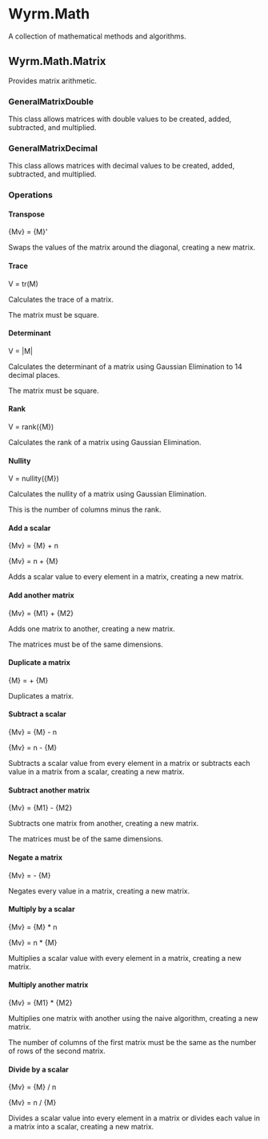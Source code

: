 # Wyrm.Math
A collection of mathematical methods and algorithms.
## Wyrm.Math.Matrix
Provides matrix arithmetic.
### GeneralMatrixDouble
This class allows matrices with double values to be created, added, subtracted, and multiplied.
### GeneralMatrixDecimal
This class allows matrices with decimal values to be created, added, subtracted, and multiplied.
### Operations
#### Transpose
{Mv} = {M}'

Swaps the values of the matrix around the diagonal, creating a new matrix.
#### Trace
V = tr(M)

Calculates the trace of a matrix.

The matrix must be square.
#### Determinant
V = |M|

Calculates the determinant of a matrix using Gaussian Elimination to 14 decimal places.

The matrix must be square.
#### Rank
V = rank({M})

Calculates the rank of a matrix using Gaussian Elimination.
#### Nullity
V = nullity({M})

Calculates the nullity of a matrix using Gaussian Elimination.

This is the number of columns minus the rank.
#### Add a scalar
{Mv} = {M} + n

{Mv} = n + {M}

Adds a scalar value to every element in a matrix, creating a new matrix.
#### Add another matrix
{Mv} = {M1} + {M2}

Adds one matrix to another, creating a new matrix.

The matrices must be of the same dimensions.
#### Duplicate a matrix
{M} = + {M}

Duplicates a matrix.
#### Subtract a scalar
{Mv} = {M} - n

{Mv} = n - {M}

Subtracts a scalar value from every element in a matrix or subtracts each value in a matrix from a scalar, creating a new matrix.
#### Subtract another matrix
{Mv} = {M1} - {M2}

Subtracts one matrix from another, creating a new matrix.

The matrices must be of the same dimensions.
#### Negate a matrix
{Mv} = - {M}

Negates every value in a matrix, creating a new matrix.
#### Multiply by a scalar
{Mv} = {M} * n

{Mv} = n * {M}

Multiplies a scalar value with every element in a matrix, creating a new matrix.
#### Multiply another matrix
{Mv} = {M1} * {M2}

Multiplies one matrix with another using the naive algorithm, creating a new matrix.

The number of columns of the first matrix must be the same as the number of rows of the second matrix.
#### Divide by a scalar
{Mv} = {M} / n

{Mv} = n / {M}

Divides a scalar value into every element in a matrix or divides each value in a matrix into a scalar, creating a new matrix.
